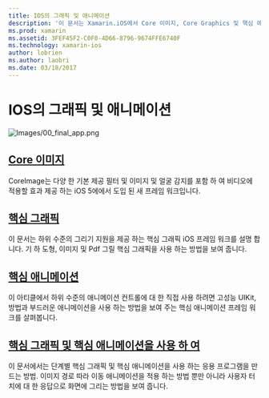 ```yaml
---
title: IOS의 그래픽 및 애니메이션
description: '이 문서는 Xamarin.iOS에서 Core 이미지, Core Graphics 및 핵심 애니메이션 프레임 워크를 사용 하는 방법을 설명 하는 다양 한 설명서를 링크 합니다.'
ms.prod: xamarin
ms.assetid: 3FEF45F2-C0F0-4D66-8796-9674FFE6740F
ms.technology: xamarin-ios
author: lobrien
ms.author: laobri
ms.date: 03/18/2017
---
```


# <a name="graphics-and-animation-in-ios"></a>IOS의 그래픽 및 애니메이션

![Images/00_final_app.png](images/00-final-app.png "실행 하는 예제 앱")

##  <a name="core-imageiosplatformgraphics-animation-iosintroduction-to-coreimagemd"></a>[Core 이미지](~/ios/platform/graphics-animation-ios/introduction-to-coreimage.md)

CoreImage는 다양 한 기본 제공 필터 및 이미지 및 얼굴 감지를 포함 하 여 비디오에 적용할 효과 제공 하는 iOS 5에에서 도입 된 새 프레임 워크입니다.

##  <a name="core-graphicsiosplatformgraphics-animation-ioscore-graphicsmd"></a>[핵심 그래픽](~/ios/platform/graphics-animation-ios/core-graphics.md)

이 문서는 하위 수준의 그리기 지원을 제공 하는 핵심 그래픽 iOS 프레임 워크를 설명 합니다. 기 하 도형, 이미지 및 Pdf 그릴 핵심 그래픽을 사용 하는 방법을 보여 줍니다.

##  <a name="core-animationiosplatformgraphics-animation-ioscore-animationmd"></a>[핵심 애니메이션](~/ios/platform/graphics-animation-ios/core-animation.md)

이 아티클에서 하위 수준의 애니메이션 컨트롤에 대 한 직접 사용 하려면 고성능 UIKit, 방법과 부드러운 애니메이션을 사용 하는 방법을 보여 주는 핵심 애니메이션 프레임 워크를 살펴봅니다.

##  <a name="using-core-graphics-and-core-animationiosplatformgraphics-animation-iosgraphics-animation-walkthroughmd"></a>[핵심 그래픽 및 핵심 애니메이션을 사용 하 여](~/ios/platform/graphics-animation-ios/graphics-animation-walkthrough.md)

이 문서에서는 단계별 핵심 그래픽 및 핵심 애니메이션을 사용 하는 응용 프로그램을 만드는 방법. 이미지 경로 따라 이동 애니메이션을 적용 하는 방법 뿐만 아니라 사용자 터치에 대 한 응답으로 화면에 그리는 방법을 보여 줍니다.
